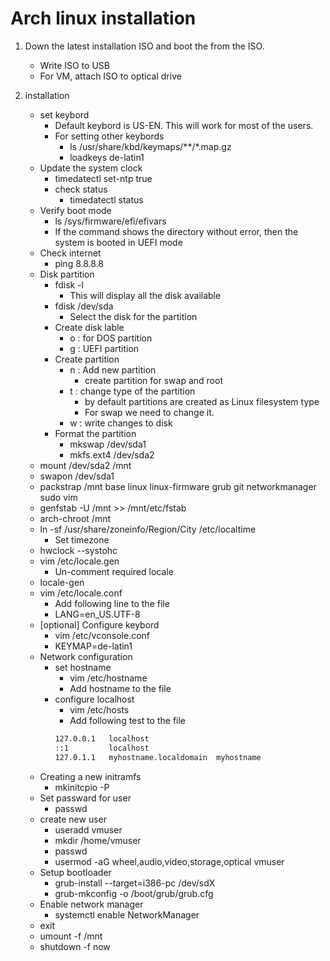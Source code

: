 # Arch linux installation

1) Down the latest installation ISO and boot the from the ISO.
	- Write ISO to USB
	- For VM, attach ISO to optical drive
2) installation 

	- set keybord
		* Default keybord is US-EN. This will work for most of the users.
		* For setting other keybords
			+ ls /usr/share/kbd/keymaps/**/*.map.gz
			+ loadkeys de-latin1
	- Update the system clock
		* timedatectl set-ntp true
		* check status
			+ timedatectl status
	- Verify boot mode
		* ls /sys/firmware/efi/efivars
		* If the command shows the directory without error, then the system is booted in UEFI mode
	- Check internet
		* ping 8.8.8.8
	- Disk partition
		* fdisk -l
			- This will display all the disk available
		* fdisk /dev/sda
			- Select the disk for the partition
		* Create disk lable
			- o : for DOS partition
			- g : UEFI partition
		* Create partition
			- n : Add new partition
				+ create partition for swap and root
			- t : change type of the partition
				+ by default partitions are created as Linux filesystem type
				+ For swap we need to change it.
			- w : write changes to disk
		* Format the partition
			- mkswap /dev/sda1
			- mkfs.ext4 /dev/sda2
	- mount /dev/sda2 /mnt
	- swapon /dev/sda1
	- packstrap /mnt base linux linux-firmware grub git networkmanager sudo vim
	- genfstab -U /mnt >> /mnt/etc/fstab
	- arch-chroot /mnt
	- ln -sf /usr/share/zoneinfo/Region/City /etc/localtime 
		* Set timezone
	- hwclock --systohc
	- vim /etc/locale.gen 
		* Un-comment required locale
	- locale-gen
	- vim /etc/locale.conf 
		* Add following line to the file
		* LANG=en_US.UTF-8
	- [optional] Configure keybord 
		* vim /etc/vconsole.conf
		* KEYMAP=de-latin1
	- Network configuration
		* set hostname
			- vim /etc/hostname
			- Add hostname to the file
		* configure localhost
			- vim /etc/hosts
			- Add following test to the file
			```bash
			127.0.0.1	localhost
			::1			localhost
			127.0.1.1	myhostname.localdomain	myhostname
			```
	- Creating a new initramfs
		* mkinitcpio -P
	- Set passward for user
		* passwd
	- create new user
		* useradd vmuser
		* mkdir /home/vmuser
		* passwd
		* usermod -aG wheel,audio,video,storage,optical vmuser
	- Setup bootloader
		* grub-install --target=i386-pc /dev/sdX
		* grub-mkconfig -o /boot/grub/grub.cfg
	- Enable network manager
		* systemctl enable NetworkManager
	- exit
	- umount -f /mnt
	- shutdown -f now
	  
